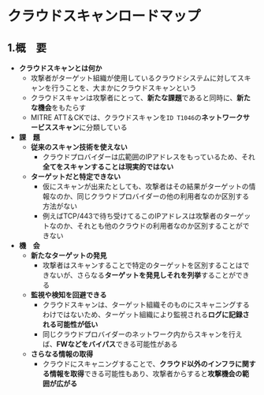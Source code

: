 # クラウドスキャンロードマップ
## 1.概　要
- **クラウドスキャンとは何か**
  - 攻撃者がターゲット組織が使用しているクラウドシステムに対してスキャンを行うことを、大まかにクラウドスキャンという
  - クラウドスキャンは攻撃者にとって、**新たな課題**であると同時に、**新たな機会**をもたらす
  - MITRE ATT＆CKでは、クラウドスキャンを`ID T1046`の**ネットワークサービススキャン**に分類している
- **課　題**
  - **従来のスキャン技術を使えない**
    - クラウドプロバイダーは広範囲のIPアドレスをもっているため、それ**全てをスキャンすることは現実的ではない**
  - **ターゲットだと特定できない**
    - 仮にスキャンが出来たとしても、攻撃者はその結果がターゲットの情報なのか、同じクラウドプロバイダーの他の利用者なのか区別する方法がない
    - 例えばTCP/443で待ち受けてるこのIPアドレスは攻撃者のターゲットなのか、それとも他のクラウドの利用者なのか区別することができない
- **機　会**
  - **新たなターゲットの発見** 
    - 攻撃者はスキャンすることで特定のターゲットを区別することはできないが、さらなる**ターゲットを発見しそれを列挙**することができる
  - **監視や検知を回避できる**
    - クラウドスキャンは、ターゲット組織そのものにスキャニングするわけではないため、ターゲット組織により監視される**ログに記録される可能性が低い**
    - 同じクラウドプロバイダーのネットワーク内からスキャンを行えば、**FWなどをバイパス**できる可能性がある
  - **さらなる情報の取得**
    - クラウドにスキャニングすることで、**クラウド以外のインフラに関する情報を取得**できる可能性もあり、攻撃者からすると**攻撃機会の範囲が広がる**